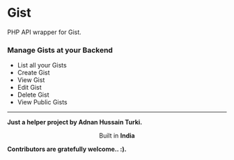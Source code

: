 # Gist
PHP API wrapper for Gist.

<h3>Manage Gists at your Backend</h3>
<ul>
    <li>List all your Gists</li>
    <li>Create Gist</li>
    <li>View Gist</li>
    <li>Edit Gist</li>
    <li>Delete Gist</li>
    <li>View Public Gists</li>
</ul>
<hr>
<p>
    <strong>Just a helper project by Adnan Hussain Turki.</strong><br>
</p>
<div style="text-align: center;">
    <p>Built in <strong>India</strong></p>
</div>    
<p><strong>Contributors are gratefully welcome.. :).</strong></p>
